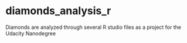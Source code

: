 # diamonds_analysis_r
Diamonds are analyzed through several R studio files as a project for the Udacity Nanodegree
